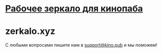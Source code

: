 # [Рабочее зеркало для кинопаба](https://zerkalo.xyz)

# zerkalo.xyz

С любыми вопросами пишите нам в support@kino.pub и мы поможем!
